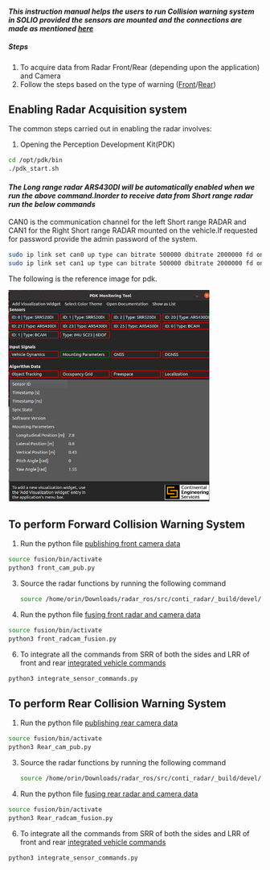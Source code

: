 #### *This instruction manual helps the users to run Collision warning system in SOLIO provided the sensors are mounted and the  connections are made as mentioned [here](https://github.com/SamukthaV/Solio1_RadCam_fusion/tree/main/Hardware%20setup%20)*

##### Steps
1) To acquire data from Radar Front/Rear (depending upon the application) and Camera
2) Follow the steps based on the type of warning ([Front](#to-perform-forward-collision-warning-system)/[Rear](#to-perform-rear-collision-warning-system))

## Enabling Radar Acquisition system
The common steps carried out in enabling the radar involves:
1) Opening the Perception Development Kit(PDK)
```bash
cd /opt/pdk/bin
./pdk_start.sh
```
#### *The Long range radar ARS430DI will be automatically enabled when we run the above command.Inorder to receive data from Short range radar run the below commands*
CAN0 is the communication channel for the left Short range RADAR and CAN1 for the Right Short range RADAR mounted on the vehicle.If requested for password provide the admin password of the system.
```bash
sudo ip link set can0 up type can bitrate 500000 dbitrate 2000000 fd on
sudo ip link set can1 up type can bitrate 500000 dbitrate 2000000 fd on

```
The following is the reference image for pdk.

<img src="./img/pdk.png" alt="pdk Image" width="400"> 



## To perform Forward Collision Warning System
1. Run the python file [publishing front camera data](https://github.com/SamukthaV/Solio1_RadCam_fusion/blob/main/Collision%20warning%20based%20on%20Sensor%20fusion/FCWS%20%2B%20cut-in%20%2B%20cut-out/front_cam_pub.py)
```bash
source fusion/bin/activate
python3 front_cam_pub.py
```
3. Source the radar functions by running the following command
   ```bash
   source /home/orin/Downloads/radar_ros/src/conti_radar/_build/devel/setup.bash

    ```
4.  Run the python file [fusing front radar and camera data](https://github.com/SamukthaV/Solio1_RadCam_fusion/blob/main/Collision%20warning%20based%20on%20Sensor%20fusion/FCWS%20%2B%20cut-in%20%2B%20cut-out/front_radcam_fusion.py)
```bash
source fusion/bin/activate
python3 front_radcam_fusion.py
```
6. To integrate all the commands from SRR of both the sides and LRR of front and rear [integrated vehicle commands](https://github.com/SamukthaV/Solio1_RadCam_fusion/blob/main/Collision%20warning%20based%20on%20Sensor%20fusion/FCWS%20%2B%20cut-in%20%2B%20cut-out/integrate%20sensor%20commands.py)
```bash
python3 integrate_sensor_commands.py
```
## To perform Rear Collision Warning System
1. Run the python file [publishing rear camera data](https://github.com/SamukthaV/Solio1_RadCam_fusion/blob/main/Collision%20warning%20based%20on%20Sensor%20fusion/RCWS/Rear_cam_pub_.py)
```bash
source fusion/bin/activate
python3 Rear_cam_pub.py
```
3. Source the radar functions by running the following command
   ```bash
   source /home/orin/Downloads/radar_ros/src/conti_radar/_build/devel/setup.bash

    ```
4.  Run the python file [fusing rear radar and camera data](https://github.com/SamukthaV/Solio1_RadCam_fusion/blob/main/Collision%20warning%20based%20on%20Sensor%20fusion/RCWS/Rear_radcam_fusion.py)
```bash
source fusion/bin/activate
python3 Rear_radcam_fusion.py
```
6. To integrate all the commands from SRR of both the sides and LRR of front and rear [integrated vehicle commands](https://github.com/SamukthaV/Solio1_RadCam_fusion/blob/main/Collision%20warning%20based%20on%20Sensor%20fusion/FCWS%20%2B%20cut-in%20%2B%20cut-out/integrate%20sensor%20commands.py)
```bash
python3 integrate_sensor_commands.py
```
